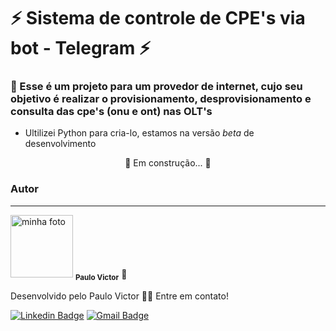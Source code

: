 # ⚡ Sistema de controle de CPE's via bot - Telegram ⚡

### 📌 Esse é um projeto para um provedor de internet, cujo seu objetivo é realizar o provisionamento, desprovisionamento e consulta das cpe's (onu e ont) nas OLT's 

- Ultilizei Python para cria-lo, estamos na versão *beta* de desenvolvimento

<p align="center">🚀 Em construção...  🚧</p>


### Autor
---

 <img src="https://i.ibb.co/fMBXfFy/foto.jpg" width="100px;" alt="minha foto"/>
 <sub><b>Paulo Victor</b></sub></a> 🚀</a>


Desenvolvido pelo Paulo Victor 👋🏽 Entre em contato!

[![Linkedin Badge](https://img.shields.io/badge/-P.Victor-blue?style=flat-square&logo=Linkedin&logoColor=white&link=https://www.linkedin.com/in/strvictor/)](https://www.linkedin.com/in/strvictor/) 
[![Gmail Badge](https://img.shields.io/badge/-vicctor1009@gmail.com-c14438?style=flat-square&logo=Gmail&logoColor=white&link=mailto:vicctor1009@gmail.com)](mailto:vicctor1009@gmail.com)
